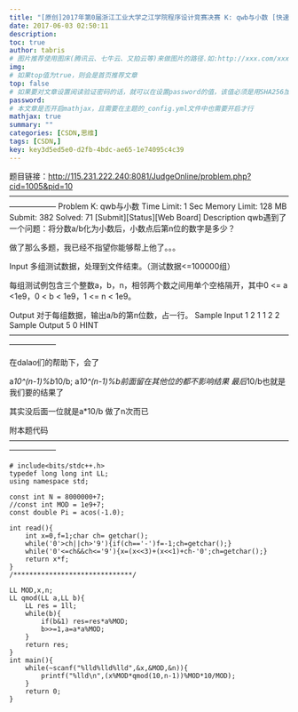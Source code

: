 ```yaml
---
title: "[原创]2017年第0届浙江工业大学之江学院程序设计竞赛决赛 K: qwb与小数 [快速幂]【思维】"
date: 2017-06-03 02:50:11
description:
toc: true
author: tabris
# 图片推荐使用图床(腾讯云、七牛云、又拍云等)来做图片的路径.如:http://xxx.com/xxx.jpg
img:
# 如果top值为true，则会是首页推荐文章
top: false
# 如果要对文章设置阅读验证密码的话，就可以在设置password的值，该值必须是用SHA256加密后的密码，防止被他人识破
password:
# 本文章是否开启mathjax，且需要在主题的_config.yml文件中也需要开启才行
mathjax: true
summary: ""
categories: [CSDN,思维]
tags: [CSDN,]
key: key3d5ed5e0-d2fb-4bdc-ae65-1e74095c4c39
---
```


题目链接：http://115.231.222.240:8081/JudgeOnline/problem.php?cid=1005&pid=10
——————————————————————————————————————————
Problem K: qwb与小数
Time Limit: 1 Sec  Memory Limit: 128 MB
Submit: 382  Solved: 71
[Submit][Status][Web Board]
Description
qwb遇到了一个问题：将分数a/b化为小数后，小数点后第n位的数字是多少？

做了那么多题，我已经不指望你能够帮上他了。。。

Input
多组测试数据，处理到文件结束。（测试数据<=100000组）

每组测试例包含三个整数a，b，n，相邻两个数之间用单个空格隔开，其中0 <= a <1e9，0 < b < 1e9，1 <= n < 1e9。

Output
对于每组数据，输出a/b的第n位数，占一行。
Sample Input
1 2 1
1 2 2
Sample Output
5
0
HINT
——————————————————————————————————————————

在dalao们的帮助下，会了

a*10^(n-1)%b*10/b;
a*10^(n-1)%b前面留在其他位的都不影响结果
最后*10/b也就是我们要的结果了

其实没后面一位就是a*10/b 做了n次而已

附本题代码
——————————————————————————————————————————
```
# include<bits/stdc++.h>
typedef long long int LL;
using namespace std;

const int N = 8000000+7;
//const int MOD = 1e9+7;
const double Pi = acos(-1.0);

int read(){
    int x=0,f=1;char ch= getchar();
    while('0'>ch||ch>'9'){if(ch=='-')f=-1;ch=getchar();}
    while('0'<=ch&&ch<='9'){x=(x<<3)+(x<<1)+ch-'0';ch=getchar();}
    return x*f;
}
/******************************/

LL MOD,x,n;
LL qmod(LL a,LL b){
    LL res = 1ll;
    while(b){
        if(b&1) res=res*a%MOD;
        b>>=1,a=a*a%MOD;
    }
    return res;
}
int main(){
    while(~scanf("%lld%lld%lld",&x,&MOD,&n)){
        printf("%lld\n",(x%MOD*qmod(10,n-1))%MOD*10/MOD);
    }
    return 0;
}
```